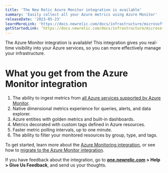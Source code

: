 ```yaml
---
title: 'The New Relic Azure Monitor integration is available'
summary: 'Easily collect all your Azure metrics using Azure Monitor'
releaseDate: '2023-05-23'
learnMoreLink: 'https://docs.newrelic.com/docs/infrastructure/microsoft-azure-integrations/azure-integrations-list/azure-monitor'
getStartedLink: ’https://docs.newrelic.com/docs/infrastructure/microsoft-azure-integrations/azure-integrations-list/azure-monitor/#migrate’
---
```


The Azure Monitor integration is available! This integration gives you real-time visibility into your Azure services, so you can more effectively manage your infrastructure.

# What you get from the Azure Monitor integration

1. The ability to ingest metrics from [all Azure services supported by Azure Monitor](https://learn.microsoft.com/en-us/azure/azure-monitor/essentials/metrics-supported).
2. Native dimensional metrics experience for queries, alerts, and data explorer.
3. Azure entities with golden metrics and built-in dashboards.
4. Metrics decorated with custom tags defined in Azure resources.
5. Faster metric polling intervals, up to one minute.
6. The ability to filter your monitored resources by group, type, and tags.

To get started, learn more about the [Azure Monitoring integration](/docs/infrastructure/microsoft-azure-integrations/azure-integrations-list/azure-monitor), or see how to [migrate to the Azure Monitor integration](/docs/infrastructure/microsoft-azure-integrations/azure-integrations-list/azure-monitor/#migrate).

If you have feedback about the integration, go to **[one.newrelic.com](https://one.newrelic.com/) > Help > Give Us Feedback**, and send us your thoughts.
